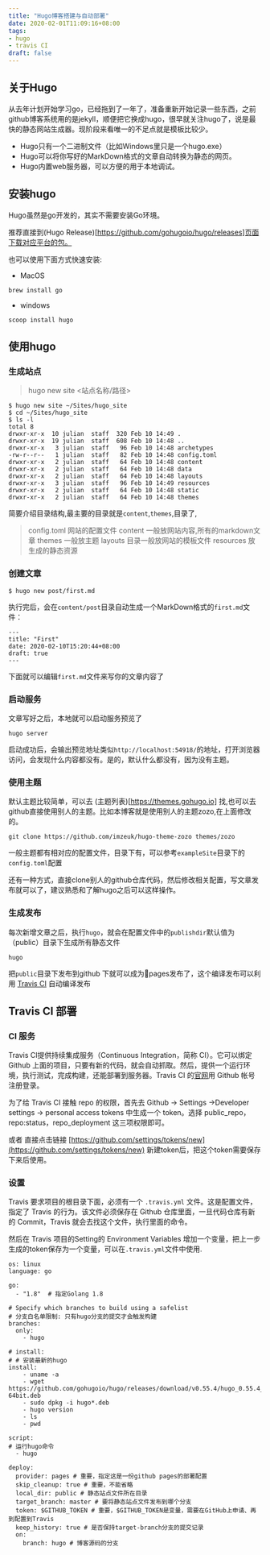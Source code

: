 ```yaml
---
title: "Hugo博客搭建与自动部署"
date: 2020-02-01T11:09:16+08:00
tags:
- hugo
- travis CI
draft: false
---
```


## 关于Hugo
  从去年计划开始学习go，已经拖到了一年了，准备重新开始记录一些东西，之前github博客系统用的是jekyll，顺便把它换成hugo，很早就关注hugo了，说是最快的静态网站生成器。现阶段来看唯一的不足点就是模板比较少。

- Hugo只有一个二进制文件（比如Windows里只是一个hugo.exe）
- Hugo可以将你写好的MarkDown格式的文章自动转换为静态的网页。
- Hugo内置web服务器，可以方便的用于本地调试。

## 安装hugo
Hugo虽然是go开发的，其实不需要安装Go环境。

推荐直接到(Hugo Release)[https://github.com/gohugoio/hugo/releases]页面下载对应平台的包。

也可以使用下面方式快速安装:

- MacOS
  
```
brew install go
```
- windows

```
scoop install hugo
```

## 使用hugo

### 生成站点

> hugo new site <站点名称/路径>


```
$ hugo new site ~/Sites/hugo_site
$ cd ~/Sites/hugo_site
$ ls -l
total 8
drwxr-xr-x  10 julian  staff  320 Feb 10 14:49 .
drwxr-xr-x  19 julian  staff  608 Feb 10 14:48 ..
drwxr-xr-x   3 julian  staff   96 Feb 10 14:48 archetypes
-rw-r--r--   1 julian  staff   82 Feb 10 14:48 config.toml
drwxr-xr-x   2 julian  staff   64 Feb 10 14:48 content
drwxr-xr-x   2 julian  staff   64 Feb 10 14:48 data
drwxr-xr-x   2 julian  staff   64 Feb 10 14:48 layouts
drwxr-xr-x   3 julian  staff   96 Feb 10 14:49 resources
drwxr-xr-x   2 julian  staff   64 Feb 10 14:48 static
drwxr-xr-x   2 julian  staff   64 Feb 10 14:48 themes

```
简要介绍目录结构,最主要的目录就是```content```,```themes```,目录了,
> config.toml 网站的配置文件 
> content 一般放网站内容,所有的markdown文章
> themes 一般放主题
> layouts 目录一般放网站的模板文件
> resources 放生成的静态资源

### 创建文章

```
$ hugo new post/first.md
```
执行完后，会在```content/post```目录自动生成一个MarkDown格式的```first.md```文件：

```
---
title: "First"
date: 2020-02-10T15:20:44+08:00
draft: true
---
```

下面就可以编辑```first.md```文件来写你的文章内容了

### 启动服务

文章写好之后，本地就可以启动服务预览了

```
hugo server
```

启动成功后，会输出预览地址类似```http://localhost:54918/```的地址，打开浏览器访问，会发现什么内容都没有。是的，默认什么都没有，因为没有主题。

### 使用主题
默认主题比较简单，可以去 (主题列表)[https://themes.gohugo.io] 找,也可以去github直接使用别人的主题。比如本博客就是使用别人的主题zozo,在上面修改的。

```
git clone https://github.com/imzeuk/hugo-theme-zozo themes/zozo
```

一般主题都有相对应的配置文件，目录下有，可以参考```exampleSite```目录下的```config.toml```配置

还有一种方式，直接clone别人的github仓库代码，然后修改相关配置，写文章发布就可以了，建议熟悉和了解hugo之后可以这样操作。

### 生成发布

每次新增文章之后，执行```hugo```，就会在配置文件中的```publishdir```默认值为（public）目录下生成所有静态文件
```
hugo
```

把```public```目录下发布到github 下就可以成为pages发布了，这个编译发布可以利用 [Travis CI](http://travis-ci.com) 自动编译发布

## Travis CI 部署

### CI 服务
Travis CI提供持续集成服务（Continuous Integration，简称 CI）。它可以绑定 Github 上面的项目，只要有新的代码，就会自动抓取。然后，提供一个运行环境，执行测试，完成构建，还能部署到服务器。Travis CI 的[官网](https://travis-ci.org/)用 Github 帐号注册登录。

为了给 Travis CI 接触 repo 的权限，首先去 Github -> Settings ->Developer settings -> personal access tokens 中生成一个 token。选择 public_repo，repo:status，repo_deployment 这三项权限即可。

或者 直接点击链接 [https://github.com/settings/tokens/new](https://github.com/settings/tokens/new) 新建token后，把这个token需要保存下来后使用。

### 设置

Travis 要求项目的根目录下面，必须有一个 ```.travis.yml``` 文件。这是配置文件，指定了 Travis 的行为。该文件必须保存在 Github 仓库里面，一旦代码仓库有新的 Commit，Travis 就会去找这个文件，执行里面的命令。

然后在 Travis 项目的Setting的 Environment Variables 增加一个变量，把上一步生成的token保存为一个变量，可以在```.travis.yml```文件中使用.

```
os: linux
language: go

go:
  - "1.8"  # 指定Golang 1.8

# Specify which branches to build using a safelist
# 分支白名单限制: 只有hugo分支的提交才会触发构建
branches:
  only:
    - hugo

# install:
# # 安装最新的hugo
install:
    - uname -a
    - wget https://github.com/gohugoio/hugo/releases/download/v0.55.4/hugo_0.55.4_Linux-64bit.deb
    - sudo dpkg -i hugo*.deb
    - hugo version
    - ls
    - pwd

script:
# 运行hugo命令
  - hugo

deploy:
  provider: pages # 重要，指定这是一份github pages的部署配置
  skip_cleanup: true # 重要，不能省略
  local_dir: public # 静态站点文件所在目录
  target_branch: master # 要将静态站点文件发布到哪个分支
  token: $GITHUB_TOKEN # 重要，$GITHUB_TOKEN是变量，需要在GitHub上申请、再到配置到Travis
  keep_history: true # 是否保持target-branch分支的提交记录
  on:
    branch: hugo # 博客源码的分支
```

